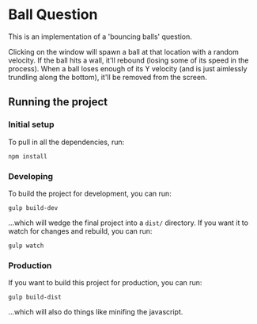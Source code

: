 # Ball Question

This is an implementation of a 'bouncing balls' question.

Clicking on the window will spawn a ball at that location with a random velocity. If the ball hits a wall, it'll rebound (losing some of its speed in the process). When a ball loses enough of its Y velocity (and is just aimlessly trundling along the bottom), it'll be removed from the screen.

## Running the project

### Initial setup

To pull in all the dependencies, run:

```
npm install
```

### Developing

To build the project for development, you can run:

```
gulp build-dev
```

...which will wedge the final project into a ```dist/``` directory. If you want it to watch for changes and rebuild, you can run:

```
gulp watch
```

### Production

If you want to build this project for production, you can run:

```
gulp build-dist
```

...which will also do things like minifing the javascript.